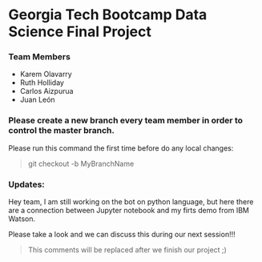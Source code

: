# Georgia Tech Bootcamp Data Science Final Project

### Team Members
* Karem Olavarry
* Ruth Holliday
* Carlos Aizpurua
* Juan León

### Please create a new branch every team member in order to control the master branch.

Please run this command the first time before do any local changes:

> git checkout -b MyBranchName

### Updates:


Hey team, I am still working on the bot on python language, but here there are a connection between Jupyter notebook and my firts demo from IBM Watson.

Please take a look and we can discuss this during our next session!!!

> This comments will be replaced after we finish our project ;)
